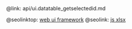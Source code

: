 @link: api/ui.datatable_getselectedid.md

@seolinktop: [web ui framework](https://webix.com)
@seolink: [js xlsx](https://webix.com/widget/excel_viewer/)